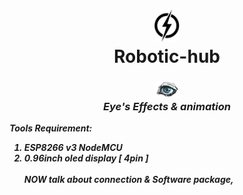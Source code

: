 <link Src = " " >
<h1 align ="Center"><img width =40  Src = "https://github.com/ArtStudioORG/Robotic-hub/blob/main/!!!%20ignore%20Me%20!!!/main-logo.png"><br>Robotic-hub </h1>

 
<h3 align = " Center "></i><img width = "40" Src = "https://github.com/ArtStudioORG/Robotic-hub/blob/main/!!!%20ignore%20Me%20!!!/eyes%20tools/eyes%20logo.png "><br> <i> Eye's Effects & animation</h3> <P><b><i> Tools Requirement: <ol> <li>ESP8266 v3 NodeMCU</li><li>0.96inch oled display [ 4pin ]</li> <div class ="text"><br> NOW talk about connection & Software package,



